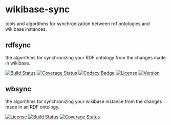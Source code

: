 # wikibase-sync
tools and algorithms for synchronization between rdf ontologies and wikibase instances.

## rdfsync
the algorithms for synchronizing your RDF ontology from the changes made in wikibase.

[![Build Status](https://travis-ci.com/weso/rdfsync.svg?branch=master)](https://travis-ci.com/github/weso/rdfsync)
[![Coverage Status](https://codecov.io/gh/weso/rdfsync/branch/master/graph/badge.svg)](https://codecov.io/gh/weso/rdfsync)
[![Codacy Badge](https://app.codacy.com/project/badge/Grade/6df235099f9b4dd5816551e6c82d432a)](https://www.codacy.com/gh/weso/rdfsync/dashboard?utm_source=github.com&amp;utm_medium=referral&amp;utm_content=weso/rdfsync&amp;utm_campaign=Badge_Grade)
[![License](https://img.shields.io/github/license/weso/rdfsync)](https://github.com/weso/rdfsync/blob/master/LICENSE)
[![Version](https://img.shields.io/badge/version-0.1.0-blue)](https://github.com/weso/rdfsync)


## wbsync
the algorithms for synchronizing your wikibase instance from the changes made in an RDF ontology.

[![License](https://img.shields.io/github/license/weso/wikibase-sync)](https://github.com/weso/wikibase-sync/blob/master/LICENSE)
[![Build Status](https://travis-ci.com/weso/wikibase-sync.svg?branch=master)](https://travis-ci.com/weso/wikibase-sync)
[![Coverage Status](https://codecov.io/gh/weso/wikibase-sync/branch/master/graph/badge.svg)](https://codecov.io/gh/weso/wikibase-sync)

